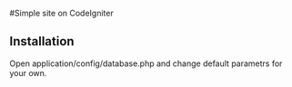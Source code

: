 #Simple site on CodeIgniter

Installation
---
Open application/config/database.php and change default parametrs for your own.
